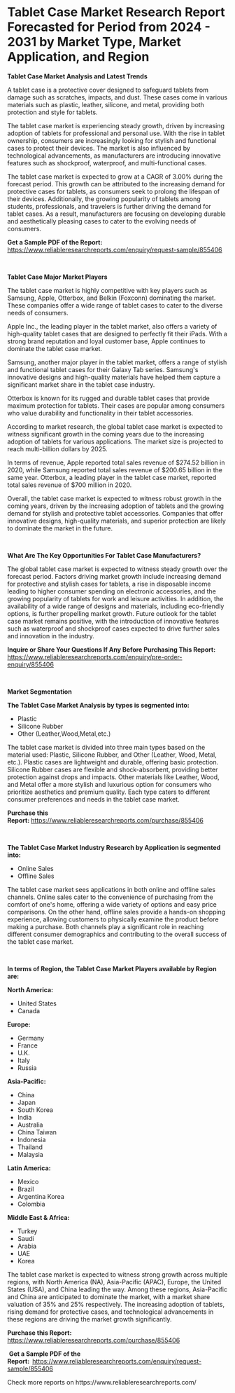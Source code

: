 <p><h1>Tablet Case Market Research Report Forecasted for Period from 2024 -  2031 by Market Type, Market Application, and Region</h1></p><p><strong>Tablet Case Market Analysis and Latest Trends</strong></p>
<p><p>A tablet case is a protective cover designed to safeguard tablets from damage such as scratches, impacts, and dust. These cases come in various materials such as plastic, leather, silicone, and metal, providing both protection and style for tablets.</p><p>The tablet case market is experiencing steady growth, driven by increasing adoption of tablets for professional and personal use. With the rise in tablet ownership, consumers are increasingly looking for stylish and functional cases to protect their devices. The market is also influenced by technological advancements, as manufacturers are introducing innovative features such as shockproof, waterproof, and multi-functional cases.</p><p>The tablet case market is expected to grow at a CAGR of 3.00% during the forecast period. This growth can be attributed to the increasing demand for protective cases for tablets, as consumers seek to prolong the lifespan of their devices. Additionally, the growing popularity of tablets among students, professionals, and travelers is further driving the demand for tablet cases. As a result, manufacturers are focusing on developing durable and aesthetically pleasing cases to cater to the evolving needs of consumers.</p></p>
<p><strong>Get a Sample PDF of the Report:&nbsp;</strong> <a href="https://www.reliableresearchreports.com/enquiry/request-sample/855406">https://www.reliableresearchreports.com/enquiry/request-sample/855406</a></p>
<p>&nbsp;</p>
<p><strong>Tablet Case Major Market Players</strong></p>
<p><p>The tablet case market is highly competitive with key players such as Samsung, Apple, Otterbox, and Belkin (Foxconn) dominating the market. These companies offer a wide range of tablet cases to cater to the diverse needs of consumers. </p><p>Apple Inc., the leading player in the tablet market, also offers a variety of high-quality tablet cases that are designed to perfectly fit their iPads. With a strong brand reputation and loyal customer base, Apple continues to dominate the tablet case market.</p><p>Samsung, another major player in the tablet market, offers a range of stylish and functional tablet cases for their Galaxy Tab series. Samsung's innovative designs and high-quality materials have helped them capture a significant market share in the tablet case industry.</p><p>Otterbox is known for its rugged and durable tablet cases that provide maximum protection for tablets. Their cases are popular among consumers who value durability and functionality in their tablet accessories.</p><p>According to market research, the global tablet case market is expected to witness significant growth in the coming years due to the increasing adoption of tablets for various applications. The market size is projected to reach multi-billion dollars by 2025.</p><p>In terms of revenue, Apple reported total sales revenue of $274.52 billion in 2020, while Samsung reported total sales revenue of $200.65 billion in the same year. Otterbox, a leading player in the tablet case market, reported total sales revenue of $700 million in 2020.</p><p>Overall, the tablet case market is expected to witness robust growth in the coming years, driven by the increasing adoption of tablets and the growing demand for stylish and protective tablet accessories. Companies that offer innovative designs, high-quality materials, and superior protection are likely to dominate the market in the future.</p></p>
<p>&nbsp;</p>
<p><strong>What Are The Key Opportunities For Tablet Case Manufacturers?</strong></p>
<p><p>The global tablet case market is expected to witness steady growth over the forecast period. Factors driving market growth include increasing demand for protective and stylish cases for tablets, a rise in disposable income leading to higher consumer spending on electronic accessories, and the growing popularity of tablets for work and leisure activities. In addition, the availability of a wide range of designs and materials, including eco-friendly options, is further propelling market growth. Future outlook for the tablet case market remains positive, with the introduction of innovative features such as waterproof and shockproof cases expected to drive further sales and innovation in the industry.</p></p>
<p><strong>Inquire or Share Your Questions If Any Before Purchasing This Report:</strong> <a href="https://www.reliableresearchreports.com/enquiry/pre-order-enquiry/855406">https://www.reliableresearchreports.com/enquiry/pre-order-enquiry/855406</a></p>
<p>&nbsp;</p>
<p><strong>Market Segmentation</strong></p>
<p><strong>The Tablet Case Market Analysis by types is segmented into:</strong></p>
<p><ul><li>Plastic</li><li>Silicone Rubber</li><li>Other (Leather,Wood,Metal,etc.)</li></ul></p>
<p><p>The tablet case market is divided into three main types based on the material used: Plastic, Silicone Rubber, and Other (Leather, Wood, Metal, etc.). Plastic cases are lightweight and durable, offering basic protection. Silicone Rubber cases are flexible and shock-absorbent, providing better protection against drops and impacts. Other materials like Leather, Wood, and Metal offer a more stylish and luxurious option for consumers who prioritize aesthetics and premium quality. Each type caters to different consumer preferences and needs in the tablet case market.</p></p>
<p><strong>Purchase this Report:&nbsp;</strong><a href="https://www.reliableresearchreports.com/purchase/855406">https://www.reliableresearchreports.com/purchase/855406</a></p>
<p>&nbsp;</p>
<p><strong>The Tablet Case Market Industry Research by Application is segmented into:</strong></p>
<p><ul><li>Online Sales</li><li>Offline Sales</li></ul></p>
<p><p>The tablet case market sees applications in both online and offline sales channels. Online sales cater to the convenience of purchasing from the comfort of one's home, offering a wide variety of options and easy price comparisons. On the other hand, offline sales provide a hands-on shopping experience, allowing customers to physically examine the product before making a purchase. Both channels play a significant role in reaching different consumer demographics and contributing to the overall success of the tablet case market.</p></p>
<p>&nbsp;</p>
<p><strong>In terms of Region, the Tablet Case Market Players available by Region are:</strong></p>
<p>
    <p> <strong> North America: </strong>
        <ul>
            <li>United States</li>
            <li>Canada</li>
        </ul>
        </p> 
    <p> <strong> Europe: </strong>
        <ul>
            <li>Germany</li>
            <li>France</li>
            <li>U.K.</li>
            <li>Italy</li>
            <li>Russia</li>
        </ul>
        </p> 
    <p> <strong> Asia-Pacific: </strong>
        <ul>
            <li>China</li>
            <li>Japan</li>
            <li>South Korea</li>
            <li>India</li>
            <li>Australia</li>
            <li>China Taiwan</li>
            <li>Indonesia</li>
            <li>Thailand</li>
            <li>Malaysia</li>
        </ul>
        </p> 
    <p> <strong> Latin America: </strong>
        <ul>
            <li>Mexico</li>
            <li>Brazil</li>
            <li>Argentina Korea</li>
            <li>Colombia</li>
        </ul>
        </p> 
    <p> <strong> Middle East & Africa: </strong>
        <ul>
            <li>Turkey</li>
            <li>Saudi</li>
            <li>Arabia</li>
            <li>UAE</li>
            <li>Korea</li>
        </ul>
    </p>
    </p>
<p><p>The tablet case market is expected to witness strong growth across multiple regions, with North America (NA), Asia-Pacific (APAC), Europe, the United States (USA), and China leading the way. Among these regions, Asia-Pacific and China are anticipated to dominate the market, with a market share valuation of 35% and 25% respectively. The increasing adoption of tablets, rising demand for protective cases, and technological advancements in these regions are driving the market growth significantly.</p></p>
<p><strong>Purchase this Report: </strong><a href="https://www.reliableresearchreports.com/purchase/855406">https://www.reliableresearchreports.com/purchase/855406</a></p>
<p>&nbsp;<strong>Get a Sample PDF of the Report:&nbsp;&nbsp;</strong><a href="https://www.reliableresearchreports.com/enquiry/request-sample/855406">https://www.reliableresearchreports.com/enquiry/request-sample/855406</a></p>
<p><strong></strong></p>
<p>Check more reports on https://www.reliableresearchreports.com/</p>